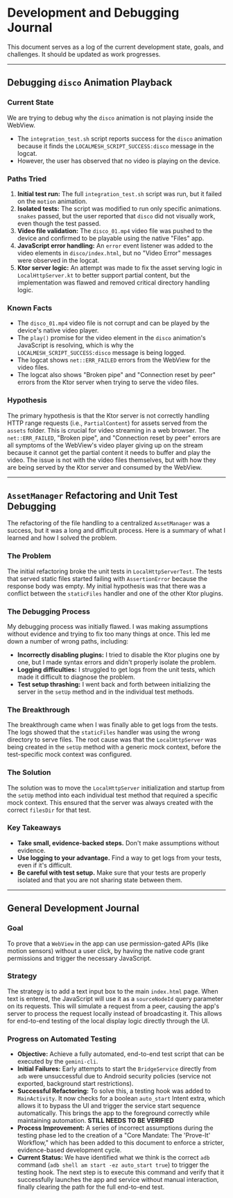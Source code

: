 # Development and Debugging Journal

This document serves as a log of the current development state, goals, and challenges. It should be updated as work progresses.

---

## Debugging `disco` Animation Playback

### Current State

We are trying to debug why the `disco` animation is not playing inside the WebView.

- The `integration_test.sh` script reports success for the `disco` animation because it finds the `LOCALMESH_SCRIPT_SUCCESS:disco` message in the logcat.
- However, the user has observed that no video is playing on the device.

### Paths Tried

1.  **Initial test run:** The full `integration_test.sh` script was run, but it failed on the `motion` animation.
2.  **Isolated tests:** The script was modified to run only specific animations. `snakes` passed, but the user reported that `disco` did not visually work, even though the test passed.
3.  **Video file validation:** The `disco_01.mp4` video file was pushed to the device and confirmed to be playable using the native "Files" app.
4.  **JavaScript error handling:** An `error` event listener was added to the video elements in `disco/index.html`, but no "Video Error" messages were observed in the logcat.
5.  **Ktor server logic:** An attempt was made to fix the asset serving logic in `LocalHttpServer.kt` to better support partial content, but the implementation was flawed and removed critical directory handling logic.

### Known Facts

- The `disco_01.mp4` video file is not corrupt and can be played by the device's native video player.
- The `play()` promise for the video element in the `disco` animation's JavaScript is resolving, which is why the `LOCALMESH_SCRIPT_SUCCESS:disco` message is being logged.
- The logcat shows `net::ERR_FAILED` errors from the WebView for the video files.
- The logcat also shows "Broken pipe" and "Connection reset by peer" errors from the Ktor server when trying to serve the video files.

### Hypothesis

The primary hypothesis is that the Ktor server is not correctly handling HTTP range requests (i.e., `PartialContent`) for assets served from the `assets` folder. This is crucial for video streaming in a web browser. The `net::ERR_FAILED`, "Broken pipe", and "Connection reset by peer" errors are all symptoms of the WebView's video player giving up on the stream because it cannot get the partial content it needs to buffer and play the video. The issue is not with the video files themselves, but with how they are being served by the Ktor server and consumed by the WebView.

---

## `AssetManager` Refactoring and Unit Test Debugging

The refactoring of the file handling to a centralized `AssetManager` was a success, but it was a long and difficult process. Here is a summary of what I learned and how I solved the problem.

### The Problem

The initial refactoring broke the unit tests in `LocalHttpServerTest`. The tests that served static files started failing with `AssertionError` because the response body was empty. My initial hypothesis was that there was a conflict between the `staticFiles` handler and one of the other Ktor plugins.

### The Debugging Process

My debugging process was initially flawed. I was making assumptions without evidence and trying to fix too many things at once. This led me down a number of wrong paths, including:

*   **Incorrectly disabling plugins:** I tried to disable the Ktor plugins one by one, but I made syntax errors and didn't properly isolate the problem.
*   **Logging difficulties:** I struggled to get logs from the unit tests, which made it difficult to diagnose the problem.
*   **Test setup thrashing:** I went back and forth between initializing the server in the `setUp` method and in the individual test methods.

### The Breakthrough

The breakthrough came when I was finally able to get logs from the tests. The logs showed that the `staticFiles` handler was using the wrong directory to serve files. The root cause was that the `LocalHttpServer` was being created in the `setUp` method with a generic mock context, before the test-specific mock context was configured.

### The Solution

The solution was to move the `LocalHttpServer` initialization and startup from the `setUp` method into each individual test method that required a specific mock context. This ensured that the server was always created with the correct `filesDir` for that test.

### Key Takeaways

*   **Take small, evidence-backed steps.** Don't make assumptions without evidence.
*   **Use logging to your advantage.** Find a way to get logs from your tests, even if it's difficult.
*   **Be careful with test setup.** Make sure that your tests are properly isolated and that you are not sharing state between them.

---

## General Development Journal

### Goal

To prove that a `WebView` in the app can use permission-gated APIs (like motion sensors) without a user click, by having the native code grant permissions and trigger the necessary JavaScript.

### Strategy

The strategy is to add a text input box to the main `index.html` page. When text is entered, the JavaScript will use it as a `sourceNodeId` query parameter on its requests. This will simulate a request from a peer, causing the app's server to process the request locally instead of broadcasting it. This allows for end-to-end testing of the local display logic directly through the UI.

### Progress on Automated Testing

* **Objective:** Achieve a fully automated, end-to-end test script that can be executed by the `gemini-cli`.
* **Initial Failures:** Early attempts to start the `BridgeService` directly from `adb` were unsuccessful due to Android security policies (service not exported, background start restrictions).
* **Successful Refactoring:** To solve this, a testing hook was added to `MainActivity`. It now checks for a boolean `auto_start` Intent extra, which allows it to bypass the UI and trigger the service start sequence automatically. This brings the app to the foreground correctly while maintaining automation. **STILL NEEDS TO BE VERIFIED**
* **Process Improvement:** A series of incorrect assumptions during the testing phase led to the creation of a "Core Mandate: The 'Prove-It' Workflow," which has been added to this document to enforce a stricter, evidence-based development cycle.
* **Current Status:** We have identified what we think is the correct `adb` command (`adb shell am start -ez auto_start true`) to trigger the testing hook. The next step is to execute this command and verify that it successfully launches the app and service without manual interaction, finally clearing the path for the full end-to-end test.
